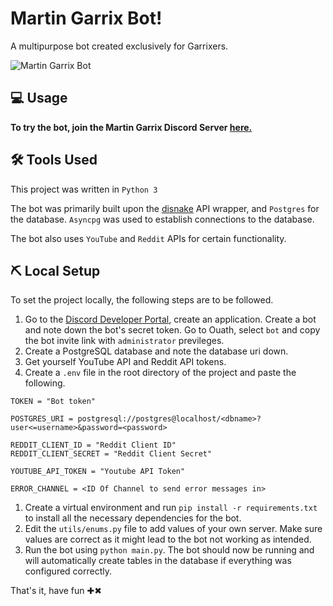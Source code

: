 # Martin Garrix Bot!

A multipurpose bot created exclusively for Garrixers.

![Martin Garrix Bot](https://cdn.discordapp.com/avatars/799613778052382720/28de7ee4e8cc26956e4bf45ecb730b79.webp?size=256 "Martin Garrix Bot")

## 💻 Usage
**To try the bot, join the Martin Garrix Discord Server [here.](https://discord.gg/8sQvsmAT6s)**

## ️️🛠️ Tools Used

This project was written in `Python 3`

The bot was primarily built upon the [disnake](https://github.com/DisnakeDev/disnake) API wrapper, and `Postgres` for the database. `Asyncpg` was used to establish connections to the database.

The bot also uses `YouTube` and `Reddit` APIs for certain functionality.

## ⛏️  Local Setup

To set the project locally, the following steps are to be followed.
1. Go to the [Discord Developer Portal](https://discord.com/developers/applications), create an application. Create a bot and note down the bot's secret token. Go to Ouath, select `bot` and copy the bot invite link with `administrator` previleges.
1. Create a PostgreSQL database and note the database uri down. 
1. Get yourself YouTube API and Reddit API tokens.
1. Create a `.env` file in the root directory of the project and paste the following.
```
TOKEN = "Bot token"

POSTGRES_URI = postgresql://postgres@localhost/<dbname>?user<=username>&password=<password>

REDDIT_CLIENT_ID = "Reddit Client ID"
REDDIT_CLIENT_SECRET = "Reddit Client Secret"

YOUTUBE_API_TOKEN = "Youtube API Token"

ERROR_CHANNEL = <ID Of Channel to send error messages in>
```
1. Create a virtual environment and run `pip install -r requirements.txt` to install all the necessary dependencies for the bot.
2. Edit the `utils/enums.py` file to add values of your own server. Make sure values are correct as it might lead to the bot not working as intended.
3. Run the bot using `python main.py`. The bot should now be running and will automatically create tables in the database if everything was configured correctly.



That's it, have fun ✚✖
